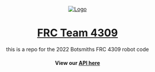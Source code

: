 <p align="center">
  <a href="https://bytebybyte.wixsite.com/botsmiths"><img alt="Logo" src="https://static.wixstatic.com/media/8ebff3_078a31f3d1d94ebc9f03799c35a972ed~mv2.png/v1/fill/w_400,h_318,al_c,usm_0.66_1.00_0.01/8ebff3_078a31f3d1d94ebc9f03799c35a972ed~mv2.png"></a>
</p>
<span align="center">

# [FRC Team 4309](https://bytebybyte.wixsite.com/botsmiths)
this is a repo for the 2022 Botsmiths FRC 4309 robot code
#### View our [API here](https://4h-botsmiths.github.io/FRC-2022/)
  
  </span>

